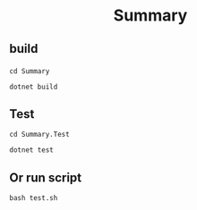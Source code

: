 <h1 align="center">Summary</h1>

## build</p>
```cd Summary ``` 

```dotnet build```

## Test
```cd Summary.Test``` 

```dotnet test```

## Or run script
```bash test.sh```
